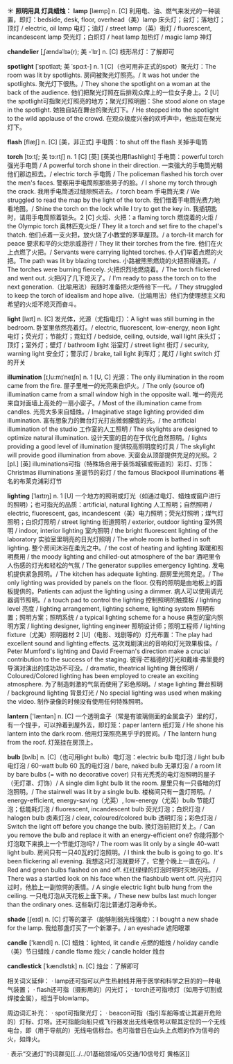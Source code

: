 ☀ <span class="category">**照明用具 灯具蜡烛：**</span>
<span class="vocabulary">**lamp**</span> [læmp] 
<span class="definition">n. [C] 利用电、油、燃气来发光的一种装置，即灯：</span>bedside, desk, floor, overhead（美）lamp 床头灯；台灯；落地灯；顶灯 / electric, oil lamp 电灯；油灯 / street lamp（英）街灯 / fluorescent, incandescent lamp 荧光灯；白炽灯 / heat lamp 加热灯 / magic lamp 神灯
           
<span class="vocabulary">**chandelier**</span> [ˌʃændəˈlɪə(r); 美 -ˈlɪr]
<span class="definition">n. [C] 枝形吊灯：</span>了解即可
           
<span class="vocabulary">**spotlight**</span> [ˈspɒtlaɪt; 美 ˈspɑ:t-]
<span class="definition">n. 1 [C]（也可用非正式的spot）聚光灯：</span>The room was lit by spotlights. 房间被聚光灯照亮。/ It was hot under the spotlights. 聚光灯下很热。/ They shone the spotlight on a woman at the back of the audience. 他们把聚光灯照在后排观众席上的一位女子身上。<span class="definition">2 [U] the spotlight可指聚光灯照亮的地方；聚光灯照明圈：</span>She stood alone on stage in the spotlight. 她独自站在舞台的聚光灯下。/ He stepped into the spotlight to the wild applause of the crowd. 在观众极度兴奋的欢呼声中，他出现在聚光灯下。

<span class="vocabulary">**flash**</span> [flæʃ] 
<span class="definition">n. [C] [美，非正式] 手电筒：</span>to shut off the flash 关掉手电筒
           
<span class="vocabulary">**torch**</span> [tɔ:tʃ; 美 tɔ:rtʃ]
<span class="definition">n. 1 [C] [英] [英美也用flashlight] 手电筒：</span>powerful torch 强光手电筒 / A powerful torch shone in their direction. 一束强大的手电筒光朝他们那边照去。/ electric torch 手电筒 / The policeman flashed his torch over the men's faces. 警察用手电筒照那些男子的脸。/ I shone my torch through the crack. 我用手电筒透过缝隙照进去。/ torch beam 手电筒光束 / We struggled to read the map by the light of the torch. 我们借着手电筒光费力地看地图。/ Shine the torch on the lock while I try to get the key in. 我插钥匙时，请用手电筒照着锁头。<span class="definition">2 [C] 火炬、火把：</span>a flaming torch 燃烧着的火炬 / the Olympic torch 奥林匹克火炬 / They lit a torch and set fire to the chapel's thatch. 他们点着一支火把，放火烧了小教堂的茅草屋顶。/ a torch-lit march for peace 要求和平的火炬示威游行 / They lit their torches from the fire. 他们在火上点燃了火把。/ Servants were carrying lighted torches. 仆人们举着点燃的火把。The path was lit by blazing torches. 小路被熊熊燃烧的火把照得通亮。/ The torches were burning fiercely. 火把炽烈地燃烧着。/ The torch flickered and went out. 火把闪了几下熄灭了。/ I'm ready to pass the torch on to the next generation.（比喻用法）我随时准备把火炬传给下一代。/ They struggled to keep the torch of idealism and hope alive.（比喻用法）他们为使理想主义和希望的火炬不熄灭而奋斗。

<span class="vocabulary">**light**</span> [laɪt] 
<span class="definition">n. [C] 发光体，光源（尤指电灯）：</span>A light was still burning in the bedroom. 卧室里依然亮着灯。/ electric, fluorescent, low-energy, neon light 电灯；荧光灯；节能灯；霓虹灯 / bedside, ceiling, outside, wall light 床头灯；顶灯；室外灯；壁灯 / bathroom light 浴室灯 / street light 街灯 / security, warning light 安全灯；警示灯 / brake, tail light 刹车灯；尾灯 / light switch 灯的开关 
           
<span class="vocabulary">**illumination**</span> [ɪˌlu:mɪˈneɪʃn]
<span class="definition">n. 1 [U, C] 光源：</span>The only illumination in the room came from the fire. 屋子里唯一的光亮来自炉火。/ The only (source of) illumination came from a small window high in the opposite wall. 唯一的亮光来自对面墙上高处的一扇小窗子。/ Most of the illumination came from candles. 光亮大多来自蜡烛。/ Imaginative stage lighting provided dim illumination. 富有想象力的舞台灯光打出微弱朦胧的光。/ the artificial illumination of the studio 工作室的人工照明 / The skylights are designed to optimize natural illumination. 设计天窗的目的在于优化自然照明。/ lights providing a good level of illumination 提供较高照明度的灯具 / The skylight will provide good illumination from above. 天窗会从顶部提供充足的光照。<span class="definition">2 [pl.] [英] illuminations可指（特殊场合用于装饰城镇或街道的）彩灯、灯饰：</span>Christmas illuminations 圣诞节的彩灯 / the famous Blackpool illuminations 著名的布莱克浦彩灯节
           
<span class="vocabulary">**lighting**</span> [ˈlaɪtɪŋ]
<span class="definition">n. 1 [U] 一个地方的照明或灯光（如通过电灯、蜡烛或窗户进行的照明）；也可指光的品质：</span>artificial, natural lighting 人工照明；自然照明 / electric, fluorescent, gas, incandescent（美）电力照明；荧光灯照明；煤气灯照明；白炽灯照明 / street lighting 街道照明 / exterior, outdoor lighting 室外照明 / indoor, interior lighting 室内照明 / the bright fluorescent lighting of the laboratory 实验室里明亮的日光灯照明 / The whole room is bathed in soft lighting. 整个房间沐浴在柔光之中。/ the cost of heating and lighting 取暖和照明费用 / the moody lighting and chilled-out atmosphere of the bar 酒吧里令人伤感的灯光和轻松的气氛 / The generator supplies emergency lighting. 发电机提供紧急照明。/ The kitchen has adequate lighting. 厨房里光照充足。/ The only lighting was provided by panels on the floor. 仅有的照明是由地板上的面板提供的。Patients can adjust the lighting using a dimmer. 病人可以使用调光器调节照明。/ a touch pad to control the lighting 控制照明的触摸板 / lighting level 亮度 / lighting arrangement, lighting scheme, lighting system 照明布置；照明方案；照明系统 / a typical lighting scheme for a house 典型的室内照明方案 / lighting designer, lighting engineer 照明设计师；照明工程师 / lighting fixture（尤美）照明器材 <span class="definition">2 [U]（电影、戏剧等的）灯光布置：</span>The play had excellent sound and lighting effects. 这次戏剧演出的音响和灯光效果极佳。/ Peter Mumford's lighting and David Freeman's direction make a crucial contribution to the success of the staging. 彼得·芒福德的灯光和戴维·弗里曼的导演对演出的成功功不可没。/ dramatic, theatrical lighting 舞台照明 / Coloured/Colored lighting has been employed to create an exciting atmosphere. 为了制造刺激的气氛而使用了彩色照明。/ stage lighting 舞台照明 / background lighting 背景灯光 / No special lighting was used when making the video. 制作录像的时候没有使用任何特殊照明。

<span class="vocabulary">**lantern**</span> ['læntən] 
<span class="definition">n. [C] 一个透明盒子（常是有玻璃侧面的金属盒子）里的灯，有一个提手，可以拎着到屋外去，即灯笼：</span>paper lantern 纸灯笼 / He shone his lantern into the dark room. 他用灯笼照亮黑乎乎的房间。/ The lantern hung from the roof. 灯笼挂在房顶上。
           
<span class="vocabulary">**bulb**</span> [bʌlb]
<span class="definition">n. [C]（也可用light bulb）电灯泡：</span>electric bulb 电灯泡 / light bulb 电灯泡 / 60-watt bulb 60 瓦的电灯泡 / bare, naked bulb 无罩灯泡 / a room lit by bare bulbs (= with no decorative cover) 只有光秃秃的电灯泡照明的屋子（无灯罩、灯饰）/ A single dim light bulb lit the room. 屋里只有一只昏暗的灯泡照明。/ The stairwell was lit by a single bulb. 楼梯间只有一盏灯照明。/ energy-efficient, energy-saving（尤英）, low-energy（尤英）bulb 节能灯泡；低能耗灯泡 / fluorescent, incandescent bulb 荧光灯泡；白炽灯泡 / halogen bulb 卤素灯泡 / clear, coloured/colored bulb 透明灯泡；彩色灯泡 / Switch the light off before you change the bulb. 换灯泡前把灯关上。/ Can you remove the bulb and replace it with an energy-efficient one? 你能将那个灯泡取下来换上一个节能灯泡吗? / The room was lit only by a single 40-watt light bulb. 房间只有一只40瓦的灯泡照明。/ I think the bulb is going to go. It's been flickering all evening. 我想这只灯泡就要坏了，它整个晚上一直在闪。/ Red and green bulbs flashed on and off. 红红绿绿的灯泡时明时灭地闪烁。 / There was a startled look on his face when the flashbulb went off. 闪光灯闪过时，他脸上一副惊愕的表情。/ A single electric light bulb hung from the ceiling. 一只电灯泡从天花板上垂下来。/ These new bulbs last much longer than the ordinary ones. 这些新灯泡比普通灯泡寿命长。

<span class="vocabulary">**shade**</span> [ʃeɪd] 
<span class="definition">n. [C] 灯等的罩子（能够削弱光线强度）：</span>I bought a new shade for the lamp. 我给那盏灯买了一个新罩子。/ an eyeshade 遮阳眼罩

<span class="vocabulary">**candle**</span> ['kændl] 
<span class="definition">n. [C] 蜡烛：</span>lighted, lit candle 点燃的蜡烛 / holiday candle（美）节日蜡烛 / candle flame 烛火 / candle holder 烛台
           
<span class="vocabulary">**candlestick**</span> [ˈkændlstɪk]
<span class="definition">n. [C] 烛台：</span>了解即可

相关词义延伸：
· lamp还可指可以产生热射线并用于医学和科学之目的的一种电气装置；
· flash还可指（摄影用的）闪光灯；
· torch还可指喷灯（如用于切割或焊接金属），相当于blowlamp。

周边词汇补充：
· spot可指聚光灯；
· beacon可指（指引车船等或让其避开危险的）灯标、灯塔。还可指能向船只或飞行器发出无线电信号以帮其定位的一个无线电台，即（用于导航的）无线电信标台。也可指昔日在山头上点燃的作为信号的火，如烽火。

· 表示“交通灯”的词群见[[../../01基础领域/05交通/10信号灯 黄格区]]
